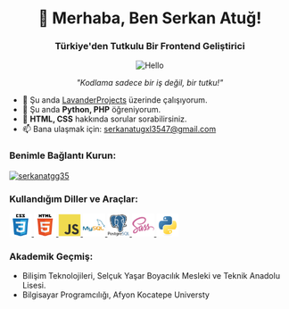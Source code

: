 <h1 align="center">👋 Merhaba, Ben Serkan Atuğ!</h1>
<h3 align="center">Türkiye'den Tutkulu Bir Frontend Geliştirici</h3>

<p align="center">
  <img src="https://media.giphy.com/media/1i6I0rHpM2MNSrY4PH/giphy.gif" alt="Hello" width="200"/>
</p>

<p align="center">
  <em>
    "Kodlama sadece bir iş değil, bir tutku!" 
  </em>
</p>

- 🔭 Şu anda [LavanderProjects](https://github.com/LavanderProjects) üzerinde çalışıyorum.
- 🌱 Şu anda **Python, PHP** öğreniyorum.
- 💬 **HTML, CSS** hakkında sorular sorabilirsiniz.
- 📫 Bana ulaşmak için: [serkanatugxl3547@gmail.com](mailto:serkanatugxl3547@gmail.com)

<h3 align="left">Benimle Bağlantı Kurun:</h3>
<p align="left">
  <a href="https://instagram.com/serkanatgg35/" target="blank">
    <img align="center" src="https://raw.githubusercontent.com/rahuldkjain/github-profile-readme-generator/master/src/images/icons/Social/instagram.svg" alt="serkanatgg35" height="30" width="40" />
  </a>
</p>

<h3 align="left">Kullandığım Diller ve Araçlar:</h3>
<p align="left"> 
  <a href="https://www.w3schools.com/css/" target="_blank" rel="noreferrer">
    <img src="https://raw.githubusercontent.com/devicons/devicon/master/icons/css3/css3-original-wordmark.svg" alt="css3" width="40" height="40"/> 
  </a> 
  <a href="https://www.w3.org/html/" target="_blank" rel="noreferrer">
    <img src="https://raw.githubusercontent.com/devicons/devicon/master/icons/html5/html5-original-wordmark.svg" alt="html5" width="40" height="40"/> 
  </a> 
  <a href="https://www.javascript.com/" target="_blank" rel="noreferrer">
    <img src="https://raw.githubusercontent.com/devicons/devicon/master/icons/javascript/javascript-original.svg" alt="javascript" width="40" height="40"/> 
  </a>
  <a href="https://www.mysql.com/" target="_blank" rel="noreferrer">
    <img src="https://raw.githubusercontent.com/devicons/devicon/master/icons/mysql/mysql-original-wordmark.svg" alt="mysql" width="40" height="40"/> 
  </a> 
  <a href="https://www.postgresql.org" target="_blank" rel="noreferrer">
    <img src="https://raw.githubusercontent.com/devicons/devicon/master/icons/postgresql/postgresql-original-wordmark.svg" alt="postgresql" width="40" height="40"/> 
  </a> 
  <a href="https://sass-lang.com" target="_blank" rel="noreferrer">
    <img src="https://raw.githubusercontent.com/devicons/devicon/master/icons/sass/sass-original.svg" alt="sass" width="40" height="40"/> 
  </a> 
<a href="https://www.python.org/" target="_blank" rel="noreferrer">
    <img src="https://raw.githubusercontent.com/devicons/devicon/master/icons/python/python-original.svg" alt="Python" width="40" height="40"/> 
  </a>
</p>


<h3 align="left">Akademik Geçmiş:</h3>
<p align="left">
  <ul>
    <li>Bilişim Teknolojileri,  Selçuk Yaşar Boyacılık Mesleki ve Teknik Anadolu Lisesi.</li>
    <li>Bilgisayar Programcılığı, Afyon Kocatepe Universty</li>
  </ul>
</p>
